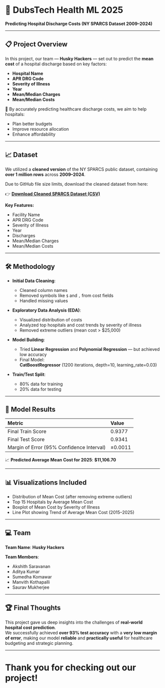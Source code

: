 # 🏥 DubsTech Health ML 2025  
**Predicting Hospital Discharge Costs (NY SPARCS Dataset 2009–2024)**

---

## 📋 Project Overview

In this project, our team — **Husky Hackers** — set out to predict the **mean cost** of a hospital discharge based on key factors:

- **Hospital Name**
- **APR DRG Code**
- **Severity of Illness**
- **Year**
- **Mean/Median Charges**
- **Mean/Median Costs**

🎯 By accurately predicting healthcare discharge costs, we aim to help hospitals:
- Plan better budgets
- Improve resource allocation
- Enhance affordability

---

## 📈 Dataset

We utilized a **cleaned version** of the NY SPARCS public dataset, containing **over 1 million rows** across **2009–2024**.

Due to GitHub file size limits, download the cleaned dataset from here:

👉 [**Download Cleaned SPARCS Dataset (CSV)**](https://drive.google.com/file/d/1cdyYMSqdEzTD2ZLJZqAXwYsws1DDFN4g/view?usp=sharing)

**Key Features:**
- Facility Name
- APR DRG Code
- Severity of Illness
- Year
- Discharges
- Mean/Median Charges
- Mean/Median Costs

---

## 🛠️ Methodology

- **Initial Data Cleaning**:
  - Cleaned column names
  - Removed symbols like `$` and `,` from cost fields
  - Handled missing values

- **Exploratory Data Analysis (EDA)**:
  - Visualized distribution of costs
  - Analyzed top hospitals and cost trends by severity of illness
  - Removed extreme outliers (mean cost > $25,000)

- **Model Building**:
  - Tried **Linear Regression** and **Polynomial Regression** — but achieved low accuracy
  - Final Model:  
    **CatBoostRegressor** (1200 iterations, depth=10, learning_rate=0.03)

- **Train/Test Split**:
  - 80% data for training
  - 20% data for testing

---

## 🎯 Model Results

| Metric                         | Value    |
|:------------------------------- |:---------|
| Final Train Score               | 0.9377   |
| Final Test Score                | 0.9341   |
| Margin of Error (95% Confidence Interval) | ±0.0011 |

📈 **Predicted Average Mean Cost for 2025**: **$11,106.70**

---

## 📊 Visualizations Included

- Distribution of Mean Cost (after removing extreme outliers)
- Top 15 Hospitals by Average Mean Cost
- Boxplot of Mean Cost by Severity of Illness
- Line Plot showing Trend of Average Mean Cost (2015–2025)

---

## 💻 Team

**Team Name**: **Husky Hackers** 

**Team Members**:
- Akshith Saravanan
- Aditya Kumar
- Sumedha Komawar
- Manvith Kothapalli 
- Saurav Mukherjee 

---

## 🏆 Final Thoughts

This project gave us deep insights into the challenges of **real-world hospital cost prediction**.  
We successfully achieved **over 93% test accuracy** with a **very low margin of error**, making our model **reliable** and **practically useful** for healthcare budgeting and strategic planning.

---

# Thank you for checking out our project!

